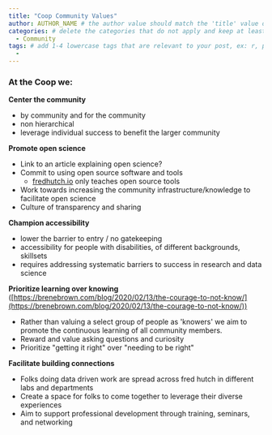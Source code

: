 ```yaml
---
title: "Coop Community Values"
author: AUTHOR_NAME # the author value should match the 'title' value of your contributor file located here /gh-pages/_contributors. If you do not have a contributor file, please feel free to make one or contact one of our team members to assist you.
categories: # delete the categories that do not apply and keep at least one
  - Community
tags: # add 1-4 lowercase tags that are relevant to your post, ex: r, python, genomics, workflows
  - 
---
```

### At the Coop we:

**Center the community**

- by community and for the community
- non hierarchical
- leverage individual success to benefit the larger community

**Promote open science**

- Link to an article explaining open science?
- Commit to using open source software and tools
    - [fredhutch.io](http://fredhutch.io) only teaches open source tools
- Work towards increasing the community infrastructure/knowledge to facilitate open science
- Culture of transparency and sharing

**Champion accessibility**

- lower the barrier to entry / no gatekeeping
- accessibility for people with disabilities, of different backgrounds, skillsets
- requires addressing systematic barriers to success in research and data science

**Prioritize learning over knowing** ([https://brenebrown.com/blog/2020/02/13/the-courage-to-not-know/](https://brenebrown.com/blog/2020/02/13/the-courage-to-not-know/))

- Rather than valuing a select group of people as 'knowers' we aim to promote the continuous learning of all community members.
- Reward and value asking questions and curiosity
- Prioritize "getting it right" over "needing to be right"

**Facilitate building connections**

- Folks doing data driven work are spread across fred hutch in different labs and departments
- Create a space for folks to come together to leverage their diverse experiences
- Aim to support professional development through training, seminars, and networking

